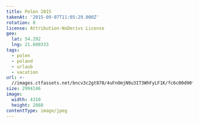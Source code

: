 ```yaml
---
title: Polen 2015
takenAt: '2015-09-07T11:05:29.000Z'
rotation: 0
license: Attribution-NoDerivs License
geo:
  lat: 54.292
  lng: 21.600333
tags:
  - polen
  - poland
  - urlaub
  - vacation
url: >-
  //images.ctfassets.net/bncv3c2gt878/4uFnOmjN9u3IT3WhFyLF1K/fc6c00d90f443414e5c7dcf7c8f7061c/polen-2015_25931637966_o
size: 2994146
image:
  width: 4310
  height: 2868
contentType: image/jpeg
---
```


